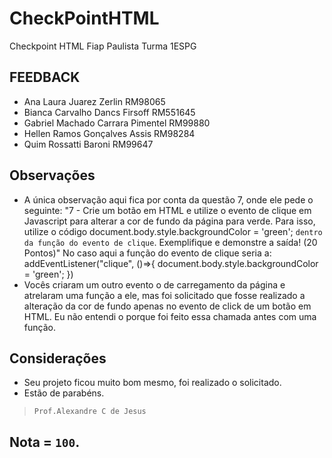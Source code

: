 # CheckPointHTML

Checkpoint HTML Fiap Paulista
Turma 1ESPG

## FEEDBACK
- Ana Laura Juarez Zerlin			RM98065
- Bianca Carvalho Dancs Firsoff		RM551645
- Gabriel Machado Carrara Pimentel	RM99880
- Hellen Ramos Gonçalves Assis		RM98284
- Quim Rossatti Baroni				RM99647


## Observações

- A única observação aqui fica por conta da questão 7, onde ele pede o seguinte:
"7 - Crie um botão em HTML e utilize o evento de clique em Javascript para alterar a cor de fundo da página para verde. Para isso, utilize o código document.body.style.backgroundColor = 'green'; `dentro da função do evento de clique`. Exemplifique e demonstre a saída! (20 Pontos)"
No caso aqui a função do evento de clique seria a:
addEventListener("clique", ()=>{
	document.body.style.backgroundColor = 'green';
 })
- Vocês criaram um outro evento o de carregamento da página e atrelaram uma função a ele, mas foi solicitado que fosse realizado a alteração da cor de fundo apenas no evento de click de um botão em HTML. Eu não entendi o porque foi feito essa chamada antes com uma função.

## Considerações

- Seu projeto ficou muito bom mesmo, foi realizado o solicitado.
- Estão de parabéns.

> `Prof.Alexandre C de Jesus`


## Nota = `100`.
